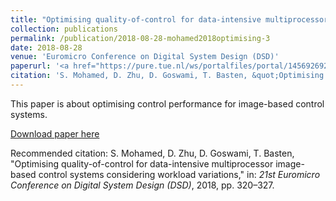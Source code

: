 ```yaml
---
title: "Optimising quality-of-control for data-intensive multiprocessor image-based control systems considering workload variations"
collection: publications
permalink: /publication/2018-08-28-mohamed2018optimising-3
date: 2018-08-28
venue: 'Euromicro Conference on Digital System Design (DSD)'
paperurl: '<a href="https://pure.tue.nl/ws/portalfiles/portal/145692692/PID5432947.pdf">[pdf]</a>'
citation: 'S. Mohamed, D. Zhu, D. Goswami, T. Basten, &quot;Optimising quality-of-control for data-intensive multiprocessor image-based control systems considering workload variations,&quot; in <i>21st Euromicro Conference on Digital System Design (DSD)</i>, 2018, pp. 320-327.'
---
```

This paper is about optimising control performance for image-based control systems.

[Download paper here](https://pure.tue.nl/ws/portalfiles/portal/145692692/PID5432947.pdf)

Recommended citation: S. Mohamed, D. Zhu, D. Goswami, T. Basten, "Optimising quality-of-control for data-intensive multiprocessor image-based control systems considering workload variations," in: <i>21st Euromicro Conference on Digital System Design (DSD)</i>, 2018, pp. 320–327.
